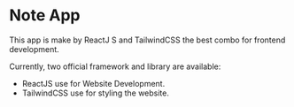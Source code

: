 # Note App

This app is make by ReactJ S and TailwindCSS the best combo for frontend development.

Currently, two official framework and  library are available:

- ReactJS use for Website Development.
- TailwindCSS use for styling the website.
